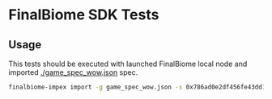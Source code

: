 # FinalBiome SDK Tests

## Usage
This tests should be executed with launched FinalBiome local node and imported [./game_spec_wow.json](./game_spec_wow.json) spec.
```sh
finalbiome-impex import -g game_spec_wow.json -s 0x786ad0e2df456fe43dd1f91ebca22e235bc162e0bb8d53c633e8c85b2af68b7a -m 0x42438b7883391c05512a938e36c2df0131e088b3756d6aa7a755fbff19d2f842
```

